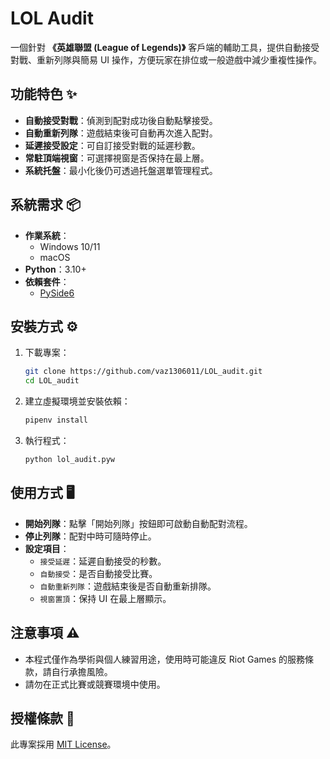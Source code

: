 # LOL Audit

一個針對 **《英雄聯盟 (League of Legends)》** 客戶端的輔助工具，提供自動接受對戰、重新列隊與簡易 UI 操作，方便玩家在排位或一般遊戲中減少重複性操作。

## 功能特色 ✨

- **自動接受對戰**：偵測到配對成功後自動點擊接受。
- **自動重新列隊**：遊戲結束後可自動再次進入配對。
- **延遲接受設定**：可自訂接受對戰的延遲秒數。
- **常駐頂端視窗**：可選擇視窗是否保持在最上層。
- **系統托盤**：最小化後仍可透過托盤選單管理程式。

## 系統需求 📦

- **作業系統**：
  - Windows 10/11
  - macOS
- **Python**：3.10+
- **依賴套件**：
  - [PySide6](https://pypi.org/project/PySide6/)

## 安裝方式 ⚙️

1. 下載專案：
   ```bash
   git clone https://github.com/vaz1306011/LOL_audit.git
   cd LOL_audit
   ```
2. 建立虛擬環境並安裝依賴：
   ```bash
   pipenv install
   ```
3. 執行程式：
   ```bash
   python lol_audit.pyw
   ```

## 使用方式 🖥️

- **開始列隊**：點擊「開始列隊」按鈕即可啟動自動配對流程。
- **停止列隊**：配對中時可隨時停止。
- **設定項目**：
  - `接受延遲`：延遲自動接受的秒數。
  - `自動接受`：是否自動接受比賽。
  - `自動重新列隊`：遊戲結束後是否自動重新排隊。
  - `視窗置頂`：保持 UI 在最上層顯示。

## 注意事項 ⚠️

- 本程式僅作為學術與個人練習用途，使用時可能違反 Riot Games 的服務條款，請自行承擔風險。
- 請勿在正式比賽或競賽環境中使用。

## 授權條款 📜

此專案採用 [MIT License](LICENSE)。
